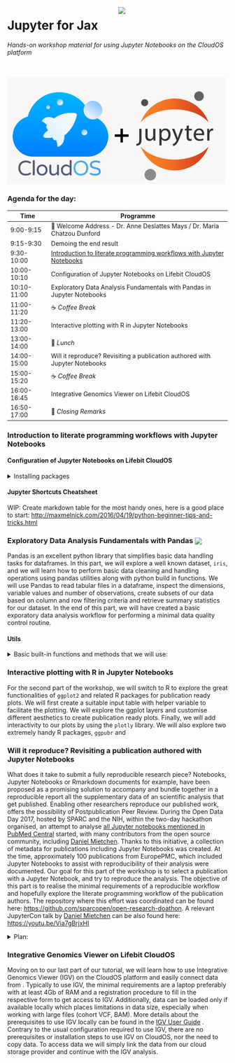 <p align="center">
  <img src="https://static.wixstatic.com/media/b34882_b300f090387248599125482b6750206c.jpg"  width="250" align="right" >
</p>

# Jupyter for Jax
*Hands-on workshop material for using Jupyter Notebooks on the CloudOS platform*
<br/><br/><br/>


<img src="img/cloudos_x_jupy.png"  width="500" align="center" >


### Agenda for the day:

| Time        | Programme       |
| ----------- | --------------------------------------------------------------------------- |
| 9:00-9:15   | :wave: Welcome Address - Dr. Anne Deslattes Mays / Dr. Maria Chatzou Dunford       |
| 9:15-9:30   | Demoing the end result                                                      |
| 9:30-10:00  | [Introduction to literate programming workflows with Jupyter Notebooks](https://github.com/lifebit-ai/jax-jupyter/blob/master/README.md#introduction)    |
| 10:00-10:10 | Configuration of Jupyter Notebooks on Lifebit CloudOS                       |
| 10:10-11:00 | Exploratory Data Analysis Fundamentals with Pandas in Jupyter Notebooks     |
| 11:00-11:20 | :coffee: _Coffee Break_                                                              |
| 11:20-13:00 | Interactive plotting with R in Jupyter Notebooks                            |
| 13:00-14:00 | :bento: _Lunch_                                                                     |
| 14:00-15:00 | Will it reproduce? Revisiting a publication authored with Jupyter Notebooks |
| 15:00-15:20 | :coffee: _Coffee Break_                                                              |
| 16:00-16:45 | Integrative Genomics Viewer on Lifebit CloudOS                              |
| 16:50-17:00 | :wave: _Closing Remarks_                                                           |



### Introduction to literate programming workflows with Jupyter Notebooks

#### Configuration of Jupyter Notebooks on Lifebit CloudOS


<details>
<summary>
Installing packages
</summary>

- with `pip`

</details>

#### Jupyter Shortcuts Cheatsheet

WIP: Create markdown table for the most handy ones, here is a good place to start: http://maxmelnick.com/2016/04/19/python-beginner-tips-and-tricks.html


### Exploratory Data Analysis Fundamentals with Pandas   <img src="https://pythonawesome.com/content/images/2018/05/pandas-logo.png"  width="80" align="center" >

Pandas is an excellent python library that simplifies basic data handling tasks for dataframes. In this part, we will explore a well known dataset, `iris`, and we will learn how to perform basic data cleaning and handling operations using pandas utilities along with python build in functions. We will use Pandas to read tabular files in a dataframe, inspect the dimensions, variable values and number of observations, create subsets of our data based on column and row filtering criteria and retrieve summary statistics for our dataset. In the end of this part, we will have created a basic exporatory data analysis workflow for performing a minimal data quality control routine.


#### Utils



<details>
<summary>
Basic built-in functions and methods that we will use:
</summary>

- `.type()`
- `.describe()`
- `.shape()`
- `.DataFrame()`

</details>



### Interactive plotting with R in Jupyter Notebooks

For the second part of the workshop, we will switch to R to explore the great functionalities of `ggplot2` and related R packages for publication ready plots. We will first create a suitable input table with helper variable to facilitate the plotting. We will explore the ggplot layers and customise different aesthetics to  create publication ready plots. Finally, we will add interactivity to our plots by using the `plotly` library. We will also explore two extremely handy R packages, `ggpubr` and 



### Will it reproduce? Revisiting a publication authored with Jupyter Notebooks

What does it take to submit a fully reproducible research piece? Notebooks, Jupyter Notebooks or Rmarkdown documents for example, have been proposed as a promising solution to accompany and bundle together in a reproducible report all the supplementary data of an scientific analysis that get published. Enabling other researchers reproduce our published work, offers the possibility of Postpublication Peer Review. During the Open Data Day 2017, hosted by SPARC and the NIH, within the two-day hackathon organised, an attempt to analyse [all Jupyter notebooks mentioned in PubMed Central](https://github.com/sparcopen/open-research-doathon/issues/25) started, with many contributors from the open source community, including [Daniel Mietchen](https://github.com/Daniel-Mietchen). Thanks to this initiative, a collection of metadata for publications including Jupyter Notebooks was created. At the time, approximately 100 publications from EuropePMC, which included Jupyter Notebooks to assist with reproducibility of their analysis were documented. Our goal for this part of the workshop is to select a publication with a Jupyter Notebook, and try to reproduce the analysis. The objective of this part is to realise the minimal requirements of a reproducible workflow and hopefully explore the literate programming workflow of the publication authors. The repository where this effort was coordinated can be found here: https://github.com/sparcopen/open-research-doathon. A relevant JupyterCon talk by [Daniel Mietchen](https://github.com/Daniel-Mietchen) can be also found here: https://youtu.be/Via7gBrjxHI


<details>
<summary>
Plan:
</summary>

- Find the repository of the publication with the accomodating Jupyter Notebook
- Go to our CloudOS Jupyter Notebook session and `git clone` the repository
- Launch the `.ipynb` file and start exploring
- Troubleshoot as needed and note difficulties in reproducing the analysis
- Make an issue and file the problems we have noticed

</details>

### Integrative Genomics Viewer on Lifebit CloudOS  

Moving on to our last part of our tutorial, we will learn how to use Integrative Genomics Viewer (IGV) on the CloudOS platform and easily connect data from . Typically to use IGV, the minimal requirements are a laptop preferably with at least 4Gb of RAM and a registration procedure to fill in the respective form to get access to IGV. Additionally, data can be loaded only if available locally which places limitations in data size, especially when working with large files (cohort VCF, BAM). More details about the prerequisites to use IGV locally can be found in the [IGV User Guide](http://www.broadinstitute.org/software/igv/UserGuide) .  Contrary to the usual configuration required to use IGV, there are no prerequisites or installation steps to use IGV on CloudOS, nor the need to copy data. To access data we will simply link the data from our cloud storage provider and continue with the IGV analysis.

